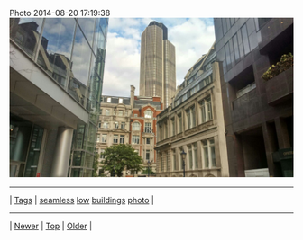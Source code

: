 <!--
title: Photo 2014-08-20 17
date: 2020-06-28T15:00:41.522Z
tags: seamless, low, buildings, photo
-->











Photo 2014-08-20 17:19:38
![](95293540682-0.jpg)

<!--BOTTOM-POST-NAVIGATION-->
---

| [Tags](tags.md) | [seamless](tag-seamless.md) [low](tag-low.md) [buildings](tag-buildings.md) [photo](tag-photo.md) |

---

| [Newer](95262601587.md) | [Top](index.md) | [Older](95295040017.md) |